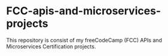 # FCC-apis-and-microservices-projects
This repository is consist of my freeCodeCamp (FCC) APIs and Microservices Certification projects.
